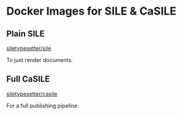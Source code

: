 # Docker Images for SILE & CaSILE

## Plain SILE

[siletypesetter/sile][hub.sile]

To just render documents.

## Full CaSILE

[siletypesetter/casile][hub.casile]

For a full publishing pipeline.

  [hub.sile]: https://hub.docker.com/repository/docker/siletypesetter/sile
  [hub.casile]: https://hub.docker.com/repository/docker/siletypesetter/casile
